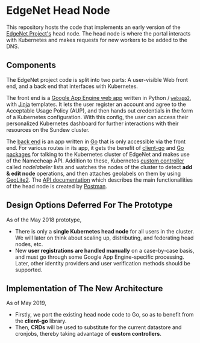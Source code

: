 # EdgeNet Head Node

This repository hosts the code that implements an early version of the
[EdgeNet Project's](https://github.com/EdgeNet-project) head node.
The head node is where the portal interacts with Kubernetes
and makes requests for new workers to be added to the DNS.



## Components

The EdgeNet project code is split into two parts: A user-visible Web front end, and
a back end that interfaces with Kubernetes.

The front end is a
[Google App Engine web app](https://github.com/EdgeNet-project/portal/tree/master)
written in Python / [`webapp2`](https://pypi.org/project/webapp2/),
with [Jinja](http://jinja.pocoo.org/) templates. 
It lets the user register an account and agree to the Acceptable Usage Policy (AUP),
and then hands out credentials in the form of a Kubernetes configuration.
With this config, the user can access their personalized Kubernetes
dashboard for further interactions with their resources on the Sundew cluster.

The [back end](https://github.com/EdgeNet-project/edgenet)
is an app written in [Go](https://golang.org/) that is only accessible via the
front end. For various routes in its app, it gets the benefit of [client-go](https://github.com/kubernetes/client-go) and [Go packages](https://godoc.org/k8s.io/kubernetes) for talking to the Kubernetes cluster of EdgeNet and makes use of the Namecheap API. Addition to these, Kubernetes [custom controller](https://kubernetes.io/docs/concepts/extend-kubernetes/api-extension/custom-resources/) called *nodelabeler* lists and watches the nodes of the cluster to detect **add & edit node** operations, and then attaches geolabels on them by using [GeoLite2](https://dev.maxmind.com/geoip/geoip2/geolite2/). The [API documentation](https://documenter.getpostman.com/view/7656709/S1ZxapRG?version=latest) which describes the main functionallities of the head node is created by [Postman](https://www.getpostman.com/).



## Design Options Deferred For The Prototype

As of the May 2018 prototype,

* There is only a **single Kubernetes head node** for all users in the cluster.
  We will later on think about scaling up, distributing, and federating head nodes, etc.
* New **user registrations are handled manually** on a case-by-case basis, and must go
  through some Google App Engine-specific processing. Later, other identity
  providers and user verification methods should be supported.

## Implementation of The New Architecture

As of May 2019,

* Firstly, we port the existing head node code to Go, so as to benefit from the **client-go** library.
* Then, **CRDs** will be used to substitute for the current datastore and cronjobs, thereby taking advantage of **custom controllers**.
